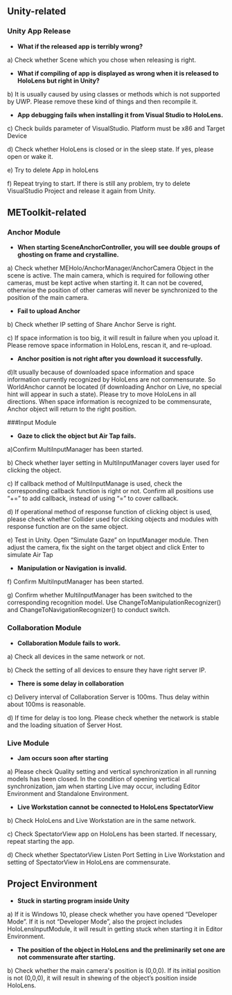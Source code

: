 ## Unity-related
### Unity App Release
*  **What if the released app is terribly wrong?**

a) Check whether Scene which you chose when releasing is right.
* **What if compiling of app is displayed as wrong when it is released to HoloLens but right in Unity?**

b) It is usually caused by using classes or methods which is not supported by UWP. Please remove these kind of things and then recompile it.
* **App debugging fails when installing it from Visual Studio to HoloLens.**

c) Check builds parameter of VisualStudio. Platform must be x86 and Target Device

d) Check whether HoloLens is closed or in the sleep state. If yes, please open or wake it.

e) Try to delete App in holoLens

f) Repeat trying to start. If there is still any problem, try to delete VisualStudio Project and release it again from Unity.

## METoolkit-related
### Anchor Module
* **When starting SceneAnchorController, you will see double groups of ghosting on frame and crystalline.**

a) Check whether MEHolo/AnchorManager/AnchorCamera Object in the scene is active. The main camera, which is required for following other cameras, must be kept active when starting it. It can not be covered, otherwise the position of other cameras will never be synchronized to the position of the main camera.

* **Fail to upload Anchor**

b) Check whether IP setting of Share Anchor Serve is right.

c) If space information is too big, it will result in failure when you upload it. Please remove space information in HoloLens, rescan it, and re-upload.

* **Anchor position is not right after you download it successfully.**

d)It usually because of downloaded space information and space information currently recognized by HoloLens are not commensurate. So WorldAnchor cannot be located (if downloading Anchor on Live, no special hint will appear in such a state). Please try to move HoloLens in all directions. When space information is recognized to be commensurate, Anchor object will return to the right position.

###Input Module
* **Gaze to click the object but Air Tap fails.**

a)Confirm MultiInputManager has been started.

b) Check whether layer setting in MultiInputManager covers layer used for clicking the object.

c) If callback method of MultiInputManage is used, check the corresponding callback function is right or not. Confirm all positions use “+=” to add callback, instead of using “=” to cover callback.

d) If operational method of response function of clicking object is used, please check whether Collider used for clicking objects and modules with response function are on the same object.

e) Test in Unity. Open “Simulate Gaze” on InputManager module. Then adjust the camera, fix the sight on the target object and click Enter to simulate Air Tap

* **Manipulation or Navigation is invalid.**

f) Confirm MultiInputManager has been started.

g) Confirm whether MultiInputManager has been switched to the corresponding recognition model. Use ChangeToManipulationRecognizer() and ChangeToNavigationRecognizer() to conduct switch.

### Collaboration Module
* **Collaboration Module fails to work.**

a) Check all devices in the same network or not.

b) Check the setting of all devices to ensure they have right server IP.

* **There is some delay in collaboration**

c) Delivery interval of Collaboration Server is 100ms. Thus delay within about 100ms is reasonable.

d) If time for delay is too long. Please check whether the network is stable and the loading situation of Server Host.

### Live Module
* **Jam occurs soon after starting**

a) Please check Quality setting and vertical synchronization in all running models has been closed. In the condition of opening vertical synchronization, jam when starting Live may occur, including Editor Environment and Standalone Environment.
* **Live Workstation cannot be connected to HoloLens SpectatorView**

b) Check HoloLens and Live Workstation are in the same network.

c) Check SpectatorView app on HoloLens has been started. If necessary, repeat starting the app.

d) Check whether SpectatorView Listen Port Setting in Live Workstation and setting of SpectatorView in HoloLens are commensurate.

## Project Environment
* **Stuck in starting program inside Unity**

a) If it is Windows 10, please check whether you have opened “Developer Mode”. If it is not “Developer Mode”, also the project includes HoloLensInputModule, it will result in getting stuck when starting it in Editor Environment.
* **The position of the object in HoloLens and the preliminarily set one are not commensurate after starting.**

b) Check whether the main camera's position is (0,0,0). If its initial position is not (0,0,0), it will result in shewing of the object’s position inside HoloLens.



